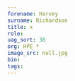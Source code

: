 ```yaml
---
forename: Harvey
surname: Richardson
title: x
role:  
uag_sort: 30
org: HPE *
image_src: null.jpg
bio: 
tags: 
---
```

